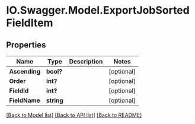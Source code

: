 # IO.Swagger.Model.ExportJobSortedFieldItem
## Properties

Name | Type | Description | Notes
------------ | ------------- | ------------- | -------------
**Ascending** | **bool?** |  | [optional] 
**Order** | **int?** |  | [optional] 
**FieldId** | **int?** |  | [optional] 
**FieldName** | **string** |  | [optional] 

[[Back to Model list]](../README.md#documentation-for-models) [[Back to API list]](../README.md#documentation-for-api-endpoints) [[Back to README]](../README.md)

